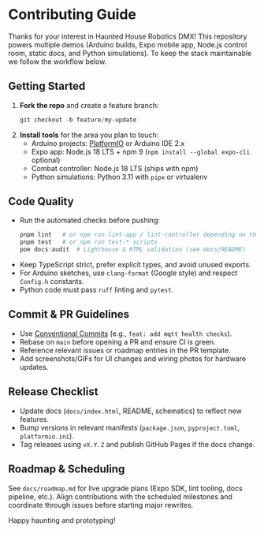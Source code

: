 # Contributing Guide

Thanks for your interest in Haunted House Robotics DMX! This repository powers multiple demos (Arduino builds, Expo mobile app, Node.js control room, static docs, and Python simulations). To keep the stack maintainable we follow the workflow below.

## Getting Started

1. **Fork the repo** and create a feature branch:
   ```powershell
   git checkout -b feature/my-update
   ```
2. **Install tools** for the area you plan to touch:
   - Arduino projects: [PlatformIO](https://platformio.org/) or Arduino IDE 2.x
   - Expo app: Node.js 18 LTS + npm 9 (`npm install --global expo-cli` optional)
   - Combat controller: Node.js 18 LTS (ships with npm)
   - Python simulations: Python 3.11 with `pipx` or virtualenv

## Code Quality

- Run the automated checks before pushing:
  ```powershell
  pnpm lint   # or npm run lint-app / lint-controller depending on the package
  pnpm test   # or npm run test-* scripts
  poe docs:audit  # Lighthouse & HTML validation (see docs/README)
  ```
- Keep TypeScript strict, prefer explicit types, and avoid unused exports.
- For Arduino sketches, use `clang-format` (Google style) and respect `Config.h` constants.
- Python code must pass `ruff` linting and `pytest`.

## Commit & PR Guidelines

- Use [Conventional Commits](https://www.conventionalcommits.org/) (e.g., `feat: add mqtt health checks`).
- Rebase on `main` before opening a PR and ensure CI is green.
- Reference relevant issues or roadmap entries in the PR template.
- Add screenshots/GIFs for UI changes and wiring photos for hardware updates.

## Release Checklist

- Update docs (`docs/index.html`, README, schematics) to reflect new features.
- Bump versions in relevant manifests (`package.json`, `pyproject.toml`, `platformio.ini`).
- Tag releases using `vX.Y.Z` and publish GitHub Pages if the docs change.

## Roadmap & Scheduling

See `docs/roadmap.md` for live upgrade plans (Expo SDK, lint tooling, docs pipeline, etc.). Align contributions with the scheduled milestones and coordinate through issues before starting major rewrites.

Happy haunting and prototyping!
